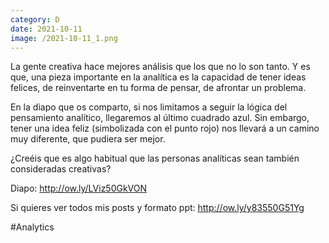 ```yaml
--- 
category: D 
date: 2021-10-11 
image: /2021-10-11_1.png 
--- 
```


La gente creativa hace mejores análisis que los que no lo son tanto. Y es que, una pieza importante en la analítica es la capacidad de tener ideas felices, de reinventarte en tu forma de pensar, de afrontar un problema.

En la diapo que os comparto, si nos limitamos a seguir la lógica del pensamiento analítico, llegaremos al último cuadrado azul. Sin embargo, tener una idea feliz (simbolizada con el punto rojo) nos llevará a un camino muy diferente, que pudiera ser mejor.  

¿Creéis que es algo habitual que las personas analíticas sean también consideradas creativas?

Diapo: http://ow.ly/LViz50GkVON

Si quieres ver todos mis posts y formato ppt: http://ow.ly/y83550G51Yg

#Analytics